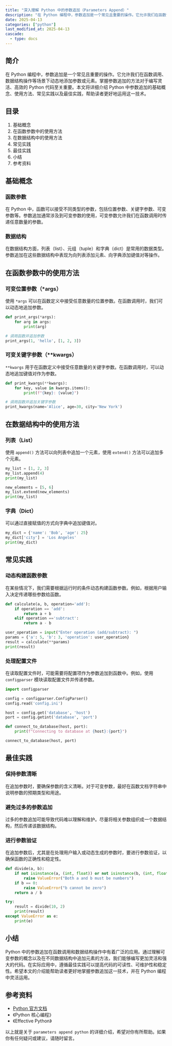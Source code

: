 ```yaml
---
title: "深入理解 Python 中的参数追加（Parameters Append）"
description: "在 Python 编程中，参数追加是一个常见且重要的操作。它允许我们在函数调用、数据结构操作等场景下动态地添加参数或元素。掌握参数追加的方法对于编写灵活、高效的 Python 代码至关重要。本文将详细介绍 Python 中参数追加的基础概念、使用方法、常见实践以及最佳实践，帮助读者更好地运用这一技术。"
date: 2025-04-13
categories: ["python"]
last_modified_at: 2025-04-13
cascade:
  - type: docs
---
```



## 简介
在 Python 编程中，参数追加是一个常见且重要的操作。它允许我们在函数调用、数据结构操作等场景下动态地添加参数或元素。掌握参数追加的方法对于编写灵活、高效的 Python 代码至关重要。本文将详细介绍 Python 中参数追加的基础概念、使用方法、常见实践以及最佳实践，帮助读者更好地运用这一技术。

<!-- more -->
## 目录
1. 基础概念
2. 在函数参数中的使用方法
3. 在数据结构中的使用方法
4. 常见实践
5. 最佳实践
6. 小结
7. 参考资料

## 基础概念
### 函数参数
在 Python 中，函数可以接受不同类型的参数，包括位置参数、关键字参数、可变参数等。参数追加通常涉及到可变参数的使用，可变参数允许我们在函数调用时传递任意数量的参数。

### 数据结构
在数据结构方面，列表（list）、元组（tuple）和字典（dict）是常用的数据类型。参数追加在这些数据结构中表现为向列表添加元素、向字典添加键值对等操作。

## 在函数参数中的使用方法
### 可变位置参数（*args）
使用 `*args` 可以在函数定义中接受任意数量的位置参数。在函数调用时，我们可以动态地追加参数。

```python
def print_args(*args):
    for arg in args:
        print(arg)

# 调用函数并追加参数
print_args(1, 'hello', [1, 2, 3])
```

### 可变关键字参数（**kwargs）
`**kwargs` 用于在函数定义中接受任意数量的关键字参数。在函数调用时，可以动态地追加键值对作为参数。

```python
def print_kwargs(**kwargs):
    for key, value in kwargs.items():
        print(f"{key}: {value}")

# 调用函数并追加关键字参数
print_kwargs(name='Alice', age=30, city='New York')
```

## 在数据结构中的使用方法
### 列表（List）
使用 `append()` 方法可以向列表中追加一个元素，使用 `extend()` 方法可以追加多个元素。

```python
my_list = [1, 2, 3]
my_list.append(4)
print(my_list)

new_elements = [5, 6]
my_list.extend(new_elements)
print(my_list)
```

### 字典（Dict）
可以通过直接赋值的方式向字典中追加键值对。

```python
my_dict = {'name': 'Bob', 'age': 25}
my_dict['city'] = 'Los Angeles'
print(my_dict)
```

## 常见实践
### 动态构建函数参数
在某些情况下，我们需要根据运行时的条件动态构建函数参数。例如，根据用户输入决定传递哪些参数给函数。

```python
def calculate(a, b, operation='add'):
    if operation == 'add':
        return a + b
    elif operation =='subtract':
        return a - b

user_operation = input("Enter operation (add/subtract): ")
params = {'a': 5, 'b': 3, 'operation': user_operation}
result = calculate(**params)
print(result)
```

### 处理配置文件
在读取配置文件时，可能需要将配置项作为参数追加到函数中。例如，使用 `configparser` 模块读取配置文件并传递参数。

```python
import configparser

config = configparser.ConfigParser()
config.read('config.ini')

host = config.get('database', 'host')
port = config.getint('database', 'port')

def connect_to_database(host, port):
    print(f"Connecting to database at {host}:{port}")

connect_to_database(host, port)
```

## 最佳实践
### 保持参数清晰
在追加参数时，要确保参数的含义清晰。对于可变参数，最好在函数文档字符串中说明参数的预期类型和用途。

### 避免过多的参数追加
过多的参数追加可能导致代码难以理解和维护。尽量将相关参数组织成一个数据结构，然后传递该数据结构。

### 进行参数验证
在追加参数后，尤其是在处理用户输入或动态生成的参数时，要进行参数验证，以确保函数的正确性和稳定性。

```python
def divide(a, b):
    if not isinstance(a, (int, float)) or not isinstance(b, (int, float)):
        raise ValueError("Both a and b must be numbers")
    if b == 0:
        raise ValueError("b cannot be zero")
    return a / b

try:
    result = divide(10, 2)
    print(result)
except ValueError as e:
    print(e)
```

## 小结
Python 中的参数追加在函数调用和数据结构操作中有着广泛的应用。通过理解可变参数的概念以及在不同数据结构中追加元素的方法，我们能够编写更加灵活和强大的代码。在实际应用中，遵循最佳实践可以提高代码的可读性、可维护性和稳定性。希望本文的介绍能帮助读者更好地掌握参数追加这一技术，并在 Python 编程中灵活运用。

## 参考资料
- [Python 官方文档](https://docs.python.org/3/)
- 《Python 核心编程》
- 《Effective Python》

以上就是关于 `parameters append python` 的详细介绍，希望对你有所帮助。如果你有任何疑问或建议，请随时留言。  
